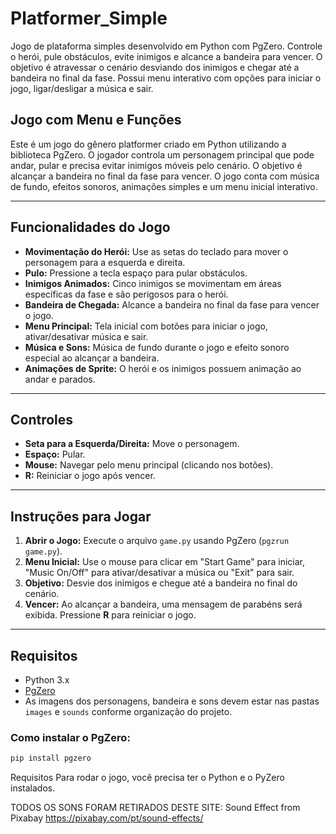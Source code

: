 # Platformer_Simple

Jogo de plataforma simples desenvolvido em Python com PgZero. Controle o herói, pule obstáculos, evite inimigos e alcance a bandeira para vencer. O objetivo é atravessar o cenário desviando dos inimigos e chegar até a bandeira no final da fase. Possui menu interativo com opções para iniciar o jogo, ligar/desligar a música e sair.

## Jogo com Menu e Funções

Este é um jogo do gênero platformer criado em Python utilizando a biblioteca PgZero. O jogador controla um personagem principal que pode andar, pular e precisa evitar inimigos móveis pelo cenário. O objetivo é alcançar a bandeira no final da fase para vencer. O jogo conta com música de fundo, efeitos sonoros, animações simples e um menu inicial interativo.

---

## Funcionalidades do Jogo

- **Movimentação do Herói:** Use as setas do teclado para mover o personagem para a esquerda e direita.
- **Pulo:** Pressione a tecla espaço para pular obstáculos.
- **Inimigos Animados:** Cinco inimigos se movimentam em áreas específicas da fase e são perigosos para o herói.
- **Bandeira de Chegada:** Alcance a bandeira no final da fase para vencer o jogo.
- **Menu Principal:** Tela inicial com botões para iniciar o jogo, ativar/desativar música e sair.
- **Música e Sons:** Música de fundo durante o jogo e efeito sonoro especial ao alcançar a bandeira.
- **Animações de Sprite:** O herói e os inimigos possuem animação ao andar e parados.

---

## Controles

- **Seta para a Esquerda/Direita:** Move o personagem.
- **Espaço:** Pular.
- **Mouse:** Navegar pelo menu principal (clicando nos botões).
- **R:** Reiniciar o jogo após vencer.

---

## Instruções para Jogar

1. **Abrir o Jogo:** Execute o arquivo `game.py` usando PgZero (`pgzrun game.py`).
2. **Menu Inicial:** Use o mouse para clicar em "Start Game" para iniciar, "Music On/Off" para ativar/desativar a música ou "Exit" para sair.
3. **Objetivo:** Desvie dos inimigos e chegue até a bandeira no final do cenário.
4. **Vencer:** Ao alcançar a bandeira, uma mensagem de parabéns será exibida. Pressione **R** para reiniciar o jogo.

---

## Requisitos

- Python 3.x
- [PgZero](https://pygame-zero.readthedocs.io/en/stable/)
- As imagens dos personagens, bandeira e sons devem estar nas pastas `images` e `sounds` conforme organização do projeto.

### Como instalar o PgZero:

```bash
pip install pgzero
```
Requisitos
Para rodar o jogo, você precisa ter o Python e o PyZero instalados.

TODOS OS SONS FORAM RETIRADOS DESTE SITE:
Sound Effect from Pixabay https://pixabay.com/pt/sound-effects/
